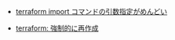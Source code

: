  * [terraform import コマンドの引数指定がめんどい](./terraform.html)

 * [terraform: 強制的に再作成](./terraform_foirce_recreate.html)